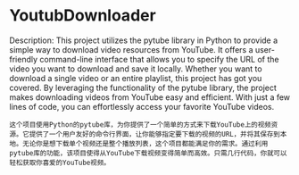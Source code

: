 # YoutubDownloader
Description:
This project utilizes the pytube library in Python to provide a simple way to download video resources from YouTube. It offers a user-friendly command-line interface that allows you to specify the URL of the video you want to download and save it locally. Whether you want to download a single video or an entire playlist, this project has got you covered. By leveraging the functionality of the pytube library, the project makes downloading videos from YouTube easy and efficient. With just a few lines of code, you can effortlessly access your favorite YouTube videos.

`这个项目使用Python的pytube库，为你提供了一个简单的方式来下载YouTube上的视频资源。它提供了一个用户友好的命令行界面，让你能够指定要下载的视频的URL，并将其保存到本地。无论你是想下载单个视频还是整个播放列表，这个项目都能满足你的需求。通过利用pytube库的功能，该项目使得从YouTube下载视频变得简单而高效。只需几行代码，你就可以轻松获取你喜爱的YouTube视频。`